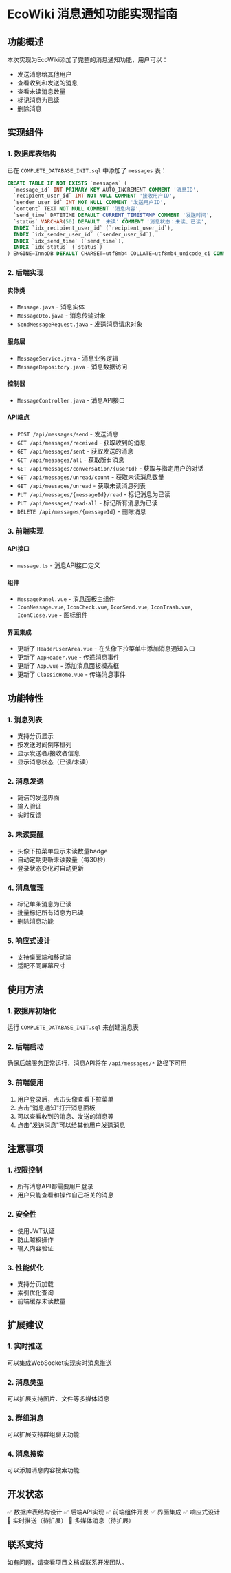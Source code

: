 # EcoWiki 消息通知功能实现指南

## 功能概述

本次实现为EcoWiki添加了完整的消息通知功能，用户可以：
- 发送消息给其他用户
- 查看收到和发送的消息
- 查看未读消息数量
- 标记消息为已读
- 删除消息

## 实现组件

### 1. 数据库表结构

已在 `COMPLETE_DATABASE_INIT.sql` 中添加了 `messages` 表：

```sql
CREATE TABLE IF NOT EXISTS `messages` (
  `message_id` INT PRIMARY KEY AUTO_INCREMENT COMMENT '消息ID',
  `recipient_user_id` INT NOT NULL COMMENT '接收用户ID',
  `sender_user_id` INT NOT NULL COMMENT '发送用户ID',
  `content` TEXT NOT NULL COMMENT '消息内容',
  `send_time` DATETIME DEFAULT CURRENT_TIMESTAMP COMMENT '发送时间',
  `status` VARCHAR(50) DEFAULT '未读' COMMENT '消息状态：未读、已读',
  INDEX `idx_recipient_user_id` (`recipient_user_id`),
  INDEX `idx_sender_user_id` (`sender_user_id`),
  INDEX `idx_send_time` (`send_time`),
  INDEX `idx_status` (`status`)
) ENGINE=InnoDB DEFAULT CHARSET=utf8mb4 COLLATE=utf8mb4_unicode_ci COMMENT='消息通知表';
```

### 2. 后端实现

#### 实体类
- `Message.java` - 消息实体
- `MessageDto.java` - 消息传输对象
- `SendMessageRequest.java` - 发送消息请求对象

#### 服务层
- `MessageService.java` - 消息业务逻辑
- `MessageRepository.java` - 消息数据访问

#### 控制器
- `MessageController.java` - 消息API接口

#### API端点
- `POST /api/messages/send` - 发送消息
- `GET /api/messages/received` - 获取收到的消息
- `GET /api/messages/sent` - 获取发送的消息
- `GET /api/messages/all` - 获取所有消息
- `GET /api/messages/conversation/{userId}` - 获取与指定用户的对话
- `GET /api/messages/unread/count` - 获取未读消息数量
- `GET /api/messages/unread` - 获取未读消息列表
- `PUT /api/messages/{messageId}/read` - 标记消息为已读
- `PUT /api/messages/read-all` - 标记所有消息为已读
- `DELETE /api/messages/{messageId}` - 删除消息

### 3. 前端实现

#### API接口
- `message.ts` - 消息API接口定义

#### 组件
- `MessagePanel.vue` - 消息面板主组件
- `IconMessage.vue`, `IconCheck.vue`, `IconSend.vue`, `IconTrash.vue`, `IconClose.vue` - 图标组件

#### 界面集成
- 更新了 `HeaderUserArea.vue` - 在头像下拉菜单中添加消息通知入口
- 更新了 `AppHeader.vue` - 传递消息事件
- 更新了 `App.vue` - 添加消息面板模态框
- 更新了 `ClassicHome.vue` - 传递消息事件

## 功能特性

### 1. 消息列表
- 支持分页显示
- 按发送时间倒序排列
- 显示发送者/接收者信息
- 显示消息状态（已读/未读）

### 2. 消息发送
- 简洁的发送界面
- 输入验证
- 实时反馈

### 3. 未读提醒
- 头像下拉菜单显示未读数量badge
- 自动定期更新未读数量（每30秒）
- 登录状态变化时自动更新

### 4. 消息管理
- 标记单条消息为已读
- 批量标记所有消息为已读
- 删除消息功能

### 5. 响应式设计
- 支持桌面端和移动端
- 适配不同屏幕尺寸

## 使用方法

### 1. 数据库初始化
运行 `COMPLETE_DATABASE_INIT.sql` 来创建消息表

### 2. 后端启动
确保后端服务正常运行，消息API将在 `/api/messages/*` 路径下可用

### 3. 前端使用
1. 用户登录后，点击头像查看下拉菜单
2. 点击"消息通知"打开消息面板
3. 可以查看收到的消息、发送的消息等
4. 点击"发送消息"可以给其他用户发送消息

## 注意事项

### 1. 权限控制
- 所有消息API都需要用户登录
- 用户只能查看和操作自己相关的消息

### 2. 安全性
- 使用JWT认证
- 防止越权操作
- 输入内容验证

### 3. 性能优化
- 支持分页加载
- 索引优化查询
- 前端缓存未读数量

## 扩展建议

### 1. 实时推送
可以集成WebSocket实现实时消息推送

### 2. 消息类型
可以扩展支持图片、文件等多媒体消息

### 3. 群组消息
可以扩展支持群组聊天功能

### 4. 消息搜索
可以添加消息内容搜索功能

## 开发状态

✅ 数据库表结构设计
✅ 后端API实现
✅ 前端组件开发
✅ 界面集成
✅ 响应式设计
🔲 实时推送（待扩展）
🔲 多媒体消息（待扩展）

## 联系支持

如有问题，请查看项目文档或联系开发团队。
